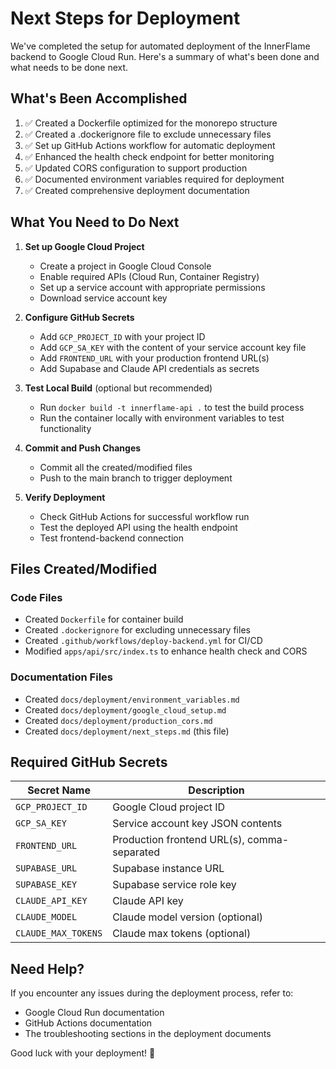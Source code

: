 # Next Steps for Deployment

We've completed the setup for automated deployment of the InnerFlame backend to Google Cloud Run. Here's a summary of what's been done and what needs to be done next.

## What's Been Accomplished

1. ✅ Created a Dockerfile optimized for the monorepo structure
2. ✅ Created a .dockerignore file to exclude unnecessary files
3. ✅ Set up GitHub Actions workflow for automatic deployment
4. ✅ Enhanced the health check endpoint for better monitoring
5. ✅ Updated CORS configuration to support production
6. ✅ Documented environment variables required for deployment
7. ✅ Created comprehensive deployment documentation

## What You Need to Do Next

1. **Set up Google Cloud Project**
   - Create a project in Google Cloud Console
   - Enable required APIs (Cloud Run, Container Registry)
   - Set up a service account with appropriate permissions
   - Download service account key

2. **Configure GitHub Secrets**
   - Add `GCP_PROJECT_ID` with your project ID
   - Add `GCP_SA_KEY` with the content of your service account key file
   - Add `FRONTEND_URL` with your production frontend URL(s)
   - Add Supabase and Claude API credentials as secrets

3. **Test Local Build** (optional but recommended)
   - Run `docker build -t innerflame-api .` to test the build process
   - Run the container locally with environment variables to test functionality

4. **Commit and Push Changes**
   - Commit all the created/modified files
   - Push to the main branch to trigger deployment

5. **Verify Deployment**
   - Check GitHub Actions for successful workflow run
   - Test the deployed API using the health endpoint
   - Test frontend-backend connection

## Files Created/Modified

### Code Files
- Created `Dockerfile` for container build
- Created `.dockerignore` for excluding unnecessary files
- Created `.github/workflows/deploy-backend.yml` for CI/CD
- Modified `apps/api/src/index.ts` to enhance health check and CORS

### Documentation Files
- Created `docs/deployment/environment_variables.md`
- Created `docs/deployment/google_cloud_setup.md`
- Created `docs/deployment/production_cors.md`
- Created `docs/deployment/next_steps.md` (this file)

## Required GitHub Secrets

| Secret Name | Description |
|-------------|-------------|
| `GCP_PROJECT_ID` | Google Cloud project ID |
| `GCP_SA_KEY` | Service account key JSON contents |
| `FRONTEND_URL` | Production frontend URL(s), comma-separated |
| `SUPABASE_URL` | Supabase instance URL |
| `SUPABASE_KEY` | Supabase service role key |
| `CLAUDE_API_KEY` | Claude API key |
| `CLAUDE_MODEL` | Claude model version (optional) |
| `CLAUDE_MAX_TOKENS` | Claude max tokens (optional) |

## Need Help?

If you encounter any issues during the deployment process, refer to:
- Google Cloud Run documentation
- GitHub Actions documentation
- The troubleshooting sections in the deployment documents

Good luck with your deployment! 🚀 